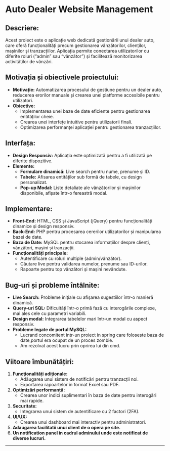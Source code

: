 # Auto Dealer Website Management

## Descriere:

Acest proiect este o aplicație web dedicată gestionării unui dealer auto, care oferă funcționalități precum gestionarea vânzătorilor, clienților, mașinilor și tranzacțiilor. Aplicația permite conectarea utilizatorilor cu diferite roluri (“admin” sau “vânzător”) și facilitează monitorizarea activităților de vânzări.

## Motivația și obiectivele proiectului:

- **Motivație:** Automatizarea procesului de gestiune pentru un dealer auto, reducerea erorilor manuale și crearea unei platforme accesibile pentru utilizatori.
- **Obiective:**
  - Implementarea unei baze de date eficiente pentru gestionarea entităților cheie.
  - Crearea unei interfețe intuitive pentru utilizatorii finali.
  - Optimizarea performanței aplicației pentru gestionarea tranzacțiilor.

## Interfața:

- **Design Responsiv:** Aplicația este optimizată pentru a fi utilizată pe diferite dispozitive.
- **Elemente:**
  - **Formulare dinamică:** Live search pentru nume, prenume și ID.
  - **Tabele:** Afisarea entităților sub formă de tabele, cu design personalizat.
  - **Pop-up Modal:** Liste detaliate ale vânzătorilor și mașinilor disponibile, afișate într-o fereastră modal.

## Implementare:

- **Front-End:** HTML, CSS și JavaScript (jQuery) pentru funcționalități dinamice și design responsiv.
- **Back-End:** PHP pentru procesarea cererilor utilizatorilor și manipularea bazei de date.
- **Baza de Date:** MySQL pentru stocarea informațiilor despre clienți, vânzători, mașini și tranzacții.
- **Funcționalități principale:**
  - Autentificare cu roluri multiple (admin/vânzător).
  - Căutare live pentru validarea numelor, prenume sau ID-urilor.
  - Rapoarte pentru top vânzători și mașini nevândute.

## Bug-uri și probleme întâlnite:

- **Live Search:** Probleme inițiale cu afișarea sugestiilor într-o manieră dinamică.
- **Query-uri SQL:** Dificultăți într-o primă fază cu interogările complexe, mai ales cele cu parametri variabili.
- **Design modal:** Integrarea tabelelor mari într-un modal cu aspect responsiv.
- **Probleme legate de portul MySQL:**
  - Lucrand concomitent intr-un proiect in spring care foloseste baza de date,portul era ocupat de un proces zombie.
  - Am rezolvat acest lucru prin oprirea lui din cmd.

## Viitoare îmbunătățiri:

1. **Funcționalități adiționale:**
   - Adăugarea unui sistem de notificări pentru tranzacții noi.
   - Exportarea rapoartelor în format Excel sau PDF.
2. **Optimizări performanță:**
   - Crearea unor indici suplimentari în baza de date pentru interogări mai rapide.
3. **Securitate:**
   - Integrarea unui sistem de autentificare cu 2 factori (2FA).
4. **UI/UX:**
   - Crearea unui dashboard mai interactiv pentru administratori.
5. **Adaugarea facilitatii unui client de o opera pe site.**
6. **Un notification panel in cadrul adminului unde este notificat de diverse lucruri.**

---

